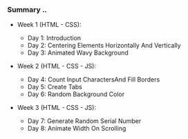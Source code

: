 ### Summary ..

- Week 1 (HTML - CSS):

  - Day 1: Introduction
  - Day 2: Centering Elements Horizontally And Vertically
  - Day 3: Animated Wavy Background

- Week 2 (HTML - CSS - JS):

  - Day 4: Count Input CharactersAnd Fill Borders
  - Day 5: Create Tabs
  - Day 6: Random Background Color

- Week 3 (HTML - CSS - JS):

  - Day 7: Generate Random Serial Number
  - Day 8: Animate Width On Scrolling
